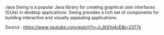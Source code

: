 Java Swing is a popular Java library for creating graphical user interfaces (GUIs) in desktop applications. Swing provides a rich set of components for building interactive and visually appealing applications. 

Source : https://www.youtube.com/watch?v=Jj_6tS1g4cE&t=2377s
